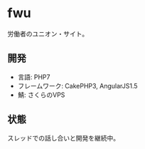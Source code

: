 # fwu

労働者のユニオン・サイト。

## 開発

* 言語: PHP7
* フレームワーク: CakePHP3, AngularJS1.5
* 鯖: さくらのVPS

## 状態

スレッドでの話し合いと開発を継続中。

